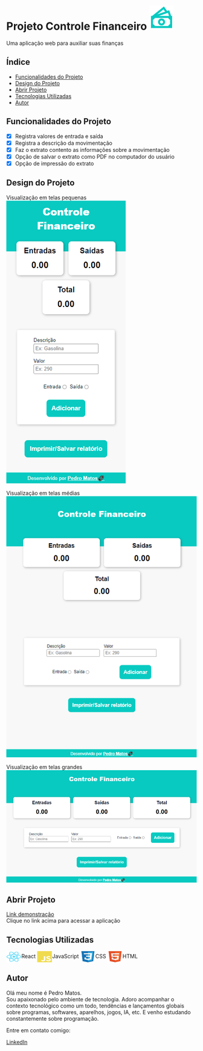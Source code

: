 # Projeto Controle Financeiro ![Moedas](./public/assets/favicon.svg)
Uma aplicação web para auxiliar suas finanças

## Índice
- <a href="#funcionalidades-do-projeto">Funcionalidades do Projeto</a>
- <a href="#design-do-projeto">Design do Projeto</a>
- <a href="#abrir-projeto">Abrir Projeto</a>
- <a href="#tecnologias-utilizadas">Tecnologias Utilizadas</a>
- <a href="#autor">Autor</a>

## Funcionalidades do Projeto
- [x] Registra valores de entrada e saída
- [x] Registra a descrição da movimentação
- [x] Faz o extrato contento as informações sobre a movimentação
- [x] Opção de salvar o extrato como PDF no computador do usuário
- [x] Opção de impressão do extrato

## Design do Projeto
Visualização em telas pequenas  
![visualizar em celular](./public/assets/mobile.png)

Visualização em telas médias  
![visualizar em iPad](./public/assets/iPad-2.png)

Visualização em telas grandes  
![visualizar em desktop](./public/assets/desktop.png)

## Abrir Projeto
[Link demonstração](https://controle-financeiro-software.netlify.app/)  
Clique no link acima para acessar a aplicação

## Tecnologias Utilizadas
<div display="inline-block">
  <img align="center" alt="pedro-GIT" height="30" width="40" src="https://raw.githubusercontent.com/devicons/devicon/master/icons/react/react-original.svg">React
  <img align="center" alt="pedro-JS" height="30" width="40" src="https://raw.githubusercontent.com/devicons/devicon/master/icons/javascript/javascript-plain.svg">JavaScript
  <img align="center" alt="pedro-CSS" height="30" width="40" src="https://raw.githubusercontent.com/devicons/devicon/master/icons/css3/css3-original.svg">CSS
  <img align="center" alt="pedro-HTML" height="30" width="40" src="https://raw.githubusercontent.com/devicons/devicon/master/icons/html5/html5-original.svg">HTML
</div>

## Autor
Olá meu nome é Pedro Matos.  
Sou apaixonado pelo ambiente de tecnologia. Adoro acompanhar o contexto tecnológico como um todo, tendências e lançamentos globais sobre programas, softwares, aparelhos, jogos, IA, etc. E venho estudando constantemente sobre programação.  

Entre em contato comigo:  

<a href="https://www.linkedin.com/in/pedro-matos-7b8a50287" target="_blank" rel="noopener noreferrer">LinkedIn</a>  
